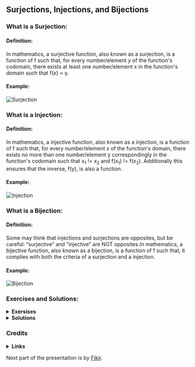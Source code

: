 ## Surjections, Injections, and Bijections
### What is a Surjection:
#### Definition:
In mathematics, a surjective function, also known as a surjection, is a function of f such that, for every number/element y of the function's codomain, there exists at least one number/element x in the function's domain such that f(x) = y.
#### Example:
![Surjection](https://d138zd1ktt9iqe.cloudfront.net/media/seo_landing_files/surjective-function-1629606372.png)
### What is a Injection:
#### Definition:
In mathematics, a injective function, also known as a injection, is a function of f such that, for every number/element x of the function's domain, there exists no more than one number/element y correspondingly in the function's codomain such that x<sub>1</sub> != x<sub>2</sub> and f(x<sub>1</sub>) != f(x<sub>2</sub>). Additionally this ensures that the inverse, f(y), is also a function.
#### Example:
![Injection](https://d138zd1ktt9iqe.cloudfront.net/media/seo_landing_files/injective-function-1629606545.png)
### What is a Bijection:
#### Definition:
Some may think that injections and surjections are opposites, but be careful: “surjective” and “injective” are NOT opposites.In mathematics, a bijective function, also known as a bijection, is a function of f such that, it complies with both the criteria of a surjection and a injection.
#### Example:
![Bijection](https://ds055uzetaobb.cloudfront.net/brioche/uploads/EkswlzPrzb-examp.svg?width=300)
### Exercises and Solutions:
<details>
<summary><b>Exersises</b></summary>

![Question #2](Question2.png)
![Question #3](Question3.png)
![Question #7](Question7.png)

</details>

<details>
<summary><b>Solutions</b></summary>

![Soultion #2](Solution2.png)
![Souluton #3](Soultion3.png)
![Solution #7](Solution7.png)

</details>

### Credits
<details>
<summary><b>Links</b></summary>

- [Wiki_Surjections](https://en.wikipedia.org/wiki/Surjective_function#:~:text=In%20mathematics%2C%20a%20surjective%20function,f(x)%20%3D%20y.)
- [Wiki_Injections](https://en.wikipedia.org/wiki/Injective_function#:~:text=In%20mathematics%2C%20an%20injective%20function,in%20the%20equivalent%20contrapositive%20statement.)
- [Wiki_Bijection](https://en.wikipedia.org/wiki/Bijection)

</details>

Next part of the presentation is by [Fikir](https://github.com/StrwHatF1k1r/csc208/blob/main/Chapter_0.4_Presentation_(48-49).md).